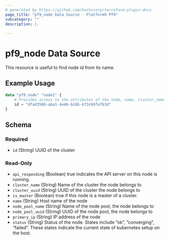 ```yaml
---
# generated by https://github.com/hashicorp/terraform-plugin-docs
page_title: "pf9_node Data Source - Platform9 Pf9"
subcategory: ""
description: |-
  
---
```


# pf9_node Data Source

This resource is useful to find node id from its name.

## Example Usage

```terraform
data "pf9_node" "node1" {
    # Provides access to the attributes of the node, name, cluster_name, status, etc.
    id = "dfad3588-aba1-4e46-b2db-673c69faf63d"
}
```

<!-- schema generated by tfplugindocs -->
## Schema

### Required

- `id` (String) UUID of the cluster

### Read-Only

- `api_responding` (Boolean) true indicates the API server on this node is running.
- `cluster_name` (String) Name of the cluster the node belongs to
- `cluster_uuid` (String) UUID of the cluster the node belongs to
- `is_master` (Boolean) true if this node is a master of a cluster.
- `name` (String) Host name of the node
- `node_pool_name` (String) Name of the node pool, the node belongs to
- `node_pool_uuid` (String) UUID of the node pool, the node belongs to
- `primary_ip` (String) IP address of the node
- `status` (String) Status of the node. States include “ok”, ”converging”, “failed”. These states indicate the current state of kubernetes setup on the host.
